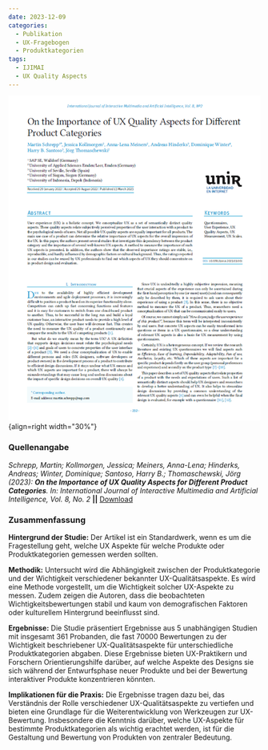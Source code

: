 ```yaml
---
date: 2023-12-09
categories:
  - Publikation
  - UX-Fragebogen
  - Produktkategorien
tags:
  - IJIMAI
  - UX Quality Aspects
---
```

![Artikel UX Quality Aspects](assets/2023-article-ux-quality-aspects.PNG){align=right width="30%"}

### Quellenangabe
*Schrepp, Martin; Kollmorgen, Jessica; Meiners, Anna-Lena; Hinderks, Andreas; Winter, Dominique; Santoso, Harry B.; Thomaschewski, Jörg (2023): __On the Importance of UX Quality Aspects for Different Product Categories__. In: International Journal of Interactive Multimedia and Artificial Intelligence, Vol. 8, No. 2* **||** [Download](https://reunir.unir.net/bitstream/handle/123456789/14368/ijimai8_2_22.pdf)

### Zusammenfassung

**Hintergrund der Studie:** Der Artikel ist ein Standardwerk, wenn es um die Fragestellung geht, welche UX Aspekte für welche Produkte oder Produktkategorien gemessen werden sollten.  

<!-- more -->

**Methodik:** Untersucht wird die Abhängigkeit zwischen der Produktkategorie und der Wichtigkeit verschiedener bekannter UX-Qualitätsaspekte. Es wird eine Methode vorgestellt, um die Wichtigkeit solcher UX-Aspekte zu messen. Zudem zeigen die Autoren, dass die beobachteten Wichtigkeitsbewertungen stabil und kaum von demografischen Faktoren oder kulturellem Hintergrund beeinflusst sind.

**Ergebnisse:** Die Studie präsentiert Ergebnisse aus 5 unabhängigen Studien mit insgesamt 361 Probanden, die fast 70000 Bewertungen zu der Wichtigkeit beschriebener UX-Qualitätsaspekte für unterschiedliche Produktkategorien abgaben. Diese Ergebnisse bieten UX-Praktikern und Forschern Orientierungshilfe darüber, auf welche Aspekte des Designs sie sich während der Entwurfsphase neuer Produkte und bei der Bewertung interaktiver Produkte konzentrieren könnten.

**Implikationen für die Praxis:** Die Ergebnisse tragen dazu bei, das Verständnis der Rolle verschiedener UX-Qualitätsaspekte zu vertiefen und bieten eine Grundlage für die Weiterentwicklung von Werkzeugen zur UX-Bewertung. Insbesondere die Kenntnis darüber, welche UX-Aspekte für bestimmte Produktkategorien als wichtig erachtet werden, ist für die Gestaltung und Bewertung von Produkten von zentraler Bedeutung.